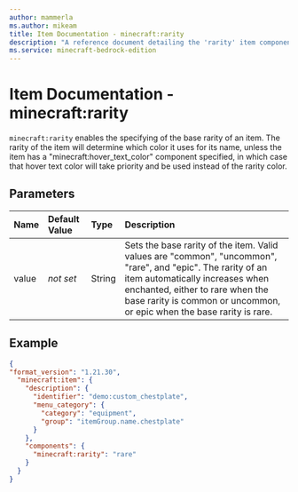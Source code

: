```yaml
---
author: mammerla
ms.author: mikeam
title: Item Documentation - minecraft:rarity
description: "A reference document detailing the 'rarity' item component"
ms.service: minecraft-bedrock-edition
---
```


# Item Documentation - minecraft:rarity

`minecraft:rarity` enables the specifying of the base rarity of an item. The rarity of the item will determine which color it uses for its name, unless the item has a "minecraft:hover_text_color" component specified, in which case that hover text color will take priority and be used instead of the rarity color.

## Parameters

|Name |Default Value  |Type  |Description  |
|:----------|:----------|:----------|:----------|
| value| *not set* | String | Sets the base rarity of the item. Valid values are "common", "uncommon", "rare", and "epic". The rarity of an item automatically increases when enchanted, either to rare when the base rarity is common or uncommon, or epic when the base rarity is rare. |


## Example

```json
{ 
"format_version": "1.21.30", 
  "minecraft:item": { 
    "description": { 
      "identifier": "demo:custom_chestplate", 
      "menu_category": { 
        "category": "equipment", 
        "group": "itemGroup.name.chestplate" 
      }
    },
    "components": { 
      "minecraft:rarity": "rare"
    }
  } 
}
```
